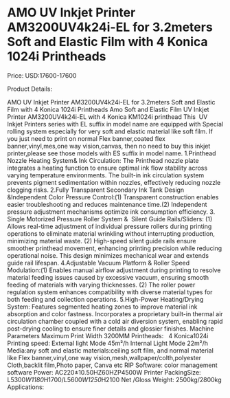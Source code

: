 # AMO UV Inkjet Printer AM3200UV4k24i-EL for 3.2meters Soft and Elastic Film with 4 Konica 1024i Printheads

Price: USD:17600-17600

Product Details:

AMO UV Inkjet Printer AM3200UV4k24i-EL for 3.2meters Soft and Elastic Film with 4 Konica 1024i Printheads
Amo Soft and Elastic Film UV Inkjet Printer AM3200UV4k24i-EL with 4 Konica KM1024i printhead
This  UV Inkjet Printers series with EL suffix in model name are equipped with Special rolling system especially for very soft and elastic material like soft film. If you just need to print on normal Flex banner,coated flex banner,vinyl,mes,one way vision,canvas, then no need to buy this inkjet printer,please see those models with ES suffix in model name.
1.Printhead Nozzle Heating System& Ink Circulation: The Printhead nozzle plate integrates a heating function to ensure optimal ink flow stability across varying temperature environments. The built-in ink
circulation system prevents pigment sedimentation within nozzles, effectively reducing nozzle clogging risks.
2.Fully Transparent Secondary Ink Tank Design &Independent Color Pressure Control:(1) Transparent construction enables easier troubleshooting and reduces maintenance time.(2)
Independent pressure adjustment mechanisms optimize ink consumption efficiency.
3. Single Motorized Pressure Roller System &  Silent Guide Rails/Sliders: (1) Allows real-time adjustment of individual pressure rollers during printing operations to eliminate material wrinkling without interrupting production, minimizing material waste. (2) High-speed silent guide rails ensure smoother printhead movement, enhancing printing precision while reducing operational noise. This design minimizes mechanical wear and extends guide rail lifespan.
4.Adjustable Vacuum Platform & Roller Speed Modulation:(1) Enables manual airflow adjustment during printing to resolve material feeding issues caused by excessive vacuum, ensuring smooth feeding of materials with varying thicknesses. (2) The roller power regulation system enhances compatibility with diverse material types for both feeding and collection operations.
5.High-Power Heating/Drying System: Features segmented heating zones to improve material ink absorption and color fastness. Incorporates a proprietary built-in thermal air
circulation chamber coupled with a cold air diversion system, enabling rapid post-drying cooling to ensure finer details and glossier finishes.
Machine Parameters
Maximum Print Width	3200MM
Printheads:   4 Konica1024i
Printing speed:
Extemal light Mode 45m²/h
Internal Light Mode 22m²/h
Media:any soft and elastic materials:ceiling soft film, and normal material like Flex banner,vinyl,one way vision,mesh,wallpaper/colth,polyester Cloth,backlit film,Photo paper, Canva etc
RIP Software: color management software
Power:	AC220±10.50HZ60HZP4500W
Printer PackingSize:	L5300*W1180*H1700/L5600*W1250*H2100
Net /Gloss Weight:	2500kg/2800kg
Applications:
